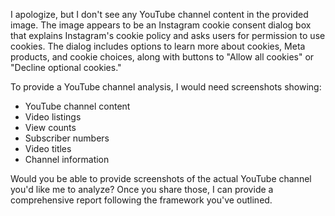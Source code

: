 I apologize, but I don't see any YouTube channel content in the provided image. The image appears to be an Instagram cookie consent dialog box that explains Instagram's cookie policy and asks users for permission to use cookies. The dialog includes options to learn more about cookies, Meta products, and cookie choices, along with buttons to "Allow all cookies" or "Decline optional cookies."

To provide a YouTube channel analysis, I would need screenshots showing:
- YouTube channel content
- Video listings
- View counts
- Subscriber numbers
- Video titles
- Channel information

Would you be able to provide screenshots of the actual YouTube channel you'd like me to analyze? Once you share those, I can provide a comprehensive report following the framework you've outlined.